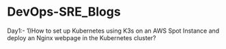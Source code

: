 # DevOps-SRE_Blogs
Day1:-
1)How to set up Kubernetes using K3s on an AWS Spot Instance and deploy an Nginx webpage in the Kubernetes cluster?
